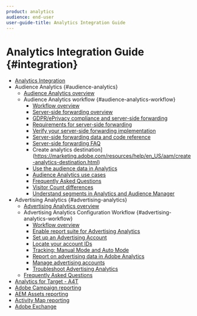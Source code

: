 ```yaml
---
product: analytics
audience: end-user
user-guide-title: Analytics Integration Guide
---
```


# Analytics Integration Guide {#integration}

+ [Analytics Integration](home.md)
+ Audience Analytics {#audience-analytics}
  + [Audience Analytics overview](c-audience-analytics/mc-audiences-aam.md)
  + Audience Analytics workflow {#audience-analytics-workflow}
    + [Workflow overview](c-audience-analytics/c-workflow/audiences-workflow.md)
    + [Server-side forwarding overview](c-audience-analytics/c-workflow/ssf.md)
    + [GDPR/ePrivacy compliance and server-side forwarding](c-audience-analytics/c-workflow/ssf-gdpr.md)
    + [Requirements for server-side forwarding](c-audience-analytics/c-workflow/ssf-requirements.md)
    + [Verify your server-side forwarding implementation](c-audience-analytics/c-workflow/ssf-verify.md)
    + [Server-side forwarding data and code reference](c-audience-analytics/c-workflow/ssf-reference.md)
    + [Server-side forwarding FAQ](c-audience-analytics/c-workflow/ssf-faq.md)
    + Create analytics destination](https://marketing.adobe.com/resources/help/en_US/aam/create-analytics-destination.html)
    + [Use the audience data in Analytics](c-audience-analytics/c-workflow/use-audience-data-analytics.md)
    + [Audience Analytics use cases](c-audience-analytics/aam-audience-use-cases.md)
    + [Frequently Asked Questions](c-audience-analytics/mc-audiences-faqs.md)
    + [Visitor Count differences](c-audience-analytics/visitor-count-reconciliation.md)
    + [Understand segments in Analytics and Audience Manager](c-audience-analytics/aam-analytics-segments.md)
 + Advertising Analytics {#advertising-analytics}
   + [Advertising Analytics overview](c-advertising-analytics/overview.md)
   + Advertising Analytics Configuration Workflow {#advertising-analytics-workflow}
     + [Workflow overview](c-advertising-analytics/c-adanalytics-workflow/aa-workflow.md)
     + [Enable report suite for Advertising Analytics](c-advertising-analytics/c-adanalytics-workflow/aa-provision-rs.md)
     + [Set up an Advertising Account](c-advertising-analytics/c-adanalytics-workflow/aa-create-ad-account.md)
     + [Locate your account IDs](c-advertising-analytics/c-adanalytics-workflow/aa-locate-account-id.md)
     + [Tracking: Manual Mode and Auto Mode](c-advertising-analytics/c-adanalytics-workflow/aa-manual-vs-automatic-tracking.md)
     + [Report on advertising data in Adobe Analytics](c-advertising-analytics/c-adanalytics-workflow/aa-report-ad-data-an.md)
     + [Manage advertising accounts](c-advertising-analytics/c-adanalytics-workflow/aa-manage-ad-accounts.md)
     + [Troubleshoot Advertising Analytics](c-advertising-analytics/c-adanalytics-workflow/aa-troubleshooting.md)
   + [Frequently Asked Questions](c-advertising-analytics/aa-faq.md)
 + [Analytics for Target - A4T](https://marketing.adobe.com/resources/help/en_US/target/a4t/a4t.html)
 + [Adobe Campaign reporting](adobe-campaign.md)
 + [AEM Assets reporting](aem-assets-reporting.md)
 + [Activity Map reporting](activitmap-reporting.md)
 + [Adobe Exchange](https://www.adobeexchange.com/experiencecloud.analytics.html#product)

